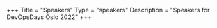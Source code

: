 +++
Title = "Speakers"
Type = "speakers"
Description = "Speakers for DevOpsDays Oslo 2022"
+++

<script type="text/javascript" src="https://sessionize.com/api/v2/egcvtqsg/view/SpeakerWall"></script>
